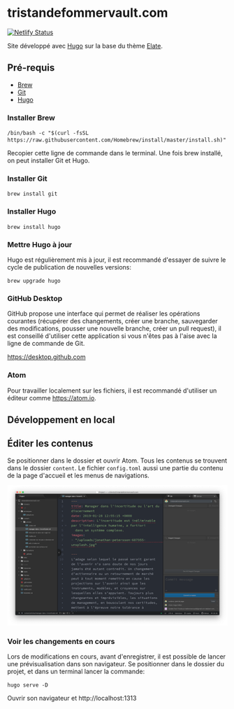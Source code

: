 # tristandefommervault.com

[![Netlify Status](https://api.netlify.com/api/v1/badges/c8055bed-63df-4162-b534-8d6db3ca3d65/deploy-status)](https://app.netlify.com/sites/tristandefommervault/deploys)

Site développé avec [Hugo](https://gohugo.io) sur la base du thème [Elate](https://github.com/saey55/hugo-elate-theme).

## Pré-requis

- [Brew](https://brew.sh)
- [Git](https://git-scm.com)
- [Hugo](https://gohugo.io)

### Installer Brew

```
/bin/bash -c "$(curl -fsSL https://raw.githubusercontent.com/Homebrew/install/master/install.sh)"
```

Recopier cette ligne de commande dans le terminal. Une fois brew installé, on peut installer Git et Hugo.

### Installer Git

```
brew install git
```

### Installer Hugo

```
brew install hugo
```

### Mettre Hugo à jour

Hugo est régulièrement mis à jour, il est recommandé d'essayer de suivre le cycle de publication de nouvelles versions:

```
brew upgrade hugo
```

### GitHub Desktop

GitHub propose une interface qui permet de réaliser les opérations courantes (récupérer des changements, créer une branche, sauvegarder des modifications, pousser une nouvelle branche, créer un pull request), il est conseillé d'utiliser cette application si vous n'êtes pas à l'aise avec la ligne de commande de Git.

https://desktop.github.com

### Atom

Pour travailler localement sur les fichiers, il est recommandé d'utiliser un éditeur comme https://atom.io.

## Développement en local

##  Éditer les contenus

Se positionner dans le dossier et ouvrir Atom. Tous les contenus se trouvent dans le dossier `content`.
Le fichier `config.toml` aussi une partie du contenu de la page d'accueil et les menus de navigations.

![Atom](static/images/docs/atom.png)

### Voir les changements en cours

Lors de modifications en cours, avant d'enregistrer, il est possible de lancer une prévisualisation dans son navigateur.
Se positionner dans le dossier du projet, et dans un terminal lancer la commande:

```
hugo serve -D
```

Ouvrir son navigateur et http://localhost:1313


